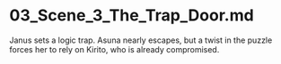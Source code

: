 # 03_Scene_3_The_Trap_Door.md
Janus sets a logic trap. Asuna nearly escapes, but a twist in the puzzle forces her to rely on Kirito, who is already compromised.
